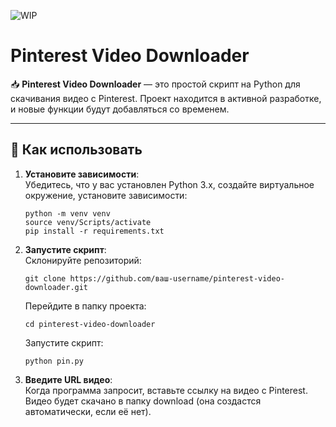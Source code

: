 ![WIP](https://img.shields.io/badge/Work_In_Progress-🛠️-yellow)
# Pinterest Video Downloader

📥 **Pinterest Video Downloader** — это простой скрипт на Python для скачивания видео с Pinterest. Проект находится в активной разработке, и новые функции будут добавляться со временем.

---

## 🚀 Как использовать

1. **Установите зависимости**:  
   Убедитесь, что у вас установлен Python 3.x, создайте виртуальное окружение, установите зависимости:
   ```
   python -m venv venv   
   source venv/Scripts/activate   
   pip install -r requirements.txt
   ```

2. **Запустите скрипт**:   
   Склонируйте репозиторий:
   ```
   git clone https://github.com/ваш-username/pinterest-video-downloader.git
   ```

   Перейдите в папку проекта:  
   ```
   cd pinterest-video-downloader 
   ```
   
   Запустите скрипт:
   ```
   python pin.py
   ```

3. **Введите URL видео**:   
Когда программа запросит, вставьте ссылку на видео с Pinterest.  
Видео будет скачано в папку download (она создастся автоматически, если её нет).  



